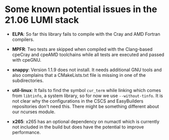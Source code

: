 # Some known potential issues in the 21.06 LUMI stack

  * **ELPA**: So far this library fails to compile with the Cray and AMD
    Fortran compilers.

  * **MPFR**: Two tests are skipped when compiled with the Clang-based cpeCray and
    cpeAMD toolchains while all tests are executed and passed with cpeGNU.

  * **snappy**: Version 1.1.9 does not install. It needs additional GNU tools and
    also complains that a CMakeLists.txt file is missing in one of the subdirectories.

  * **util-linux**: It fails to find the symbol ``cur_term`` while linking which comes
    from ``libtinfo``, a system library, so for now we use ``--without-tinfo``. It
    is not clear why the configurations in the CSCS and EasyBuilders repositories don't
    need this. There might be something different about our ncurses module.

  * **x265**: x265 has an optional dependency on numactl which is currently not
   included in the build but does have the potential to improve performance.

